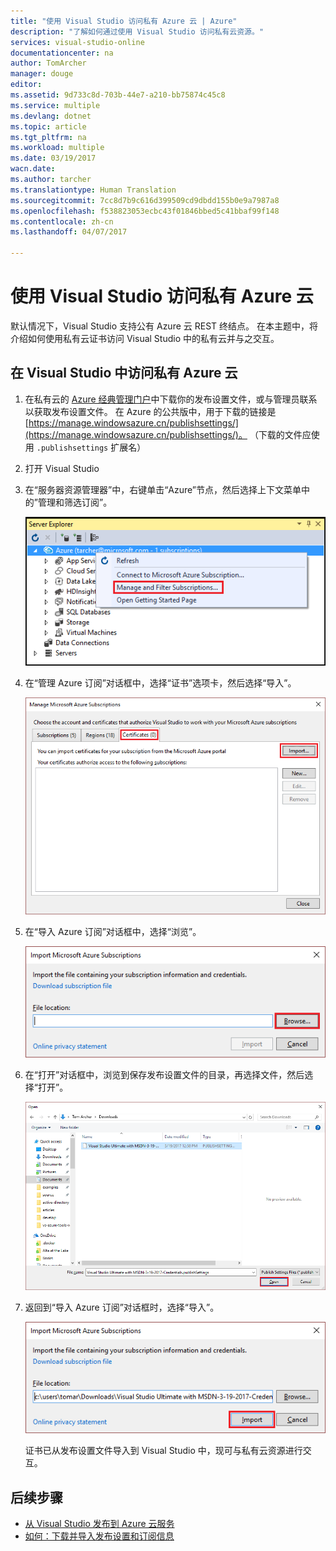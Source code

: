 ```yaml
---
title: "使用 Visual Studio 访问私有 Azure 云 | Azure"
description: "了解如何通过使用 Visual Studio 访问私有云资源。"
services: visual-studio-online
documentationcenter: na
author: TomArcher
manager: douge
editor: 
ms.assetid: 9d733c8d-703b-44e7-a210-bb75874c45c8
ms.service: multiple
ms.devlang: dotnet
ms.topic: article
ms.tgt_pltfrm: na
ms.workload: multiple
ms.date: 03/19/2017
wacn.date: 
ms.author: tarcher
ms.translationtype: Human Translation
ms.sourcegitcommit: 7cc8d7b9c616d399509cd9dbdd155b0e9a7987a8
ms.openlocfilehash: f538823053ecbc43f01846bbed5c41bbaf99f148
ms.contentlocale: zh-cn
ms.lasthandoff: 04/07/2017

---
```


# <a name="accessing-private-azure-clouds-with-visual-studio"></a>使用 Visual Studio 访问私有 Azure 云
默认情况下，Visual Studio 支持公有 Azure 云 REST 终结点。 在本主题中，将介绍如何使用私有云证书访问 Visual Studio 中的私有云并与之交互。

## <a name="to-access-a-private-azure-cloud-in-visual-studio"></a>在 Visual Studio 中访问私有 Azure 云
1. 在私有云的 [Azure 经典管理门户](https://manage.windowsazure.cn)中下载你的发布设置文件，或与管理员联系以获取发布设置文件。 在 Azure 的公共版中，用于下载的链接是 [https://manage.windowsazure.cn/publishsettings/](https://manage.windowsazure.cn/publishsettings/)。 （下载的文件应使用 `.publishsettings` 扩展名）

2. 打开 Visual Studio

3. 在“服务器资源管理器”中，右键单击“Azure”节点，然后选择上下文菜单中的”管理和筛选订阅”。

    ![管理订阅命令](./media/vs-azure-tools-access-private-azure-clouds-with-visual-studio/IC790778.png)

4. 在“管理 Azure 订阅”对话框中，选择“证书”选项卡，然后选择“导入”。

    ![导入 Azure 证书](./media/vs-azure-tools-access-private-azure-clouds-with-visual-studio/IC790779.png)

5. 在“导入 Azure 订阅”对话框中，选择“浏览”。

    ![“导入 Azure 订阅”对话框中的“浏览”按钮](./media/vs-azure-tools-access-private-azure-clouds-with-visual-studio/browse-button.png)

6. 在“打开”对话框中，浏览到保存发布设置文件的目录，再选择文件，然后选择“打开”。

    ![选择发布设置文件](./media/vs-azure-tools-access-private-azure-clouds-with-visual-studio/select-publish-settings-file.png)

7. 返回到“导入 Azure 订阅”对话框时，选择“导入”。

    ![导入发布设置文件](./media/vs-azure-tools-access-private-azure-clouds-with-visual-studio/IC790780.png)

    证书已从发布设置文件导入到 Visual Studio 中，现可与私有云资源进行交互。

## <a name="next-steps"></a>后续步骤
- [从 Visual Studio 发布到 Azure 云服务](https://msdn.microsoft.com/zh-cn/library/azure/ee460772.aspx)
- [如何：下载并导入发布设置和订阅信息](https://msdn.microsoft.com/zh-cn/library/dn385850\(v=nav.70\).aspx)
